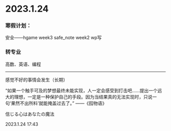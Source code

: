 # 2023.1.24

### 寒假计划：

安全——hgame week3 safe_note week2 wp写

### 转专业

高数、英语、编程

------

感觉不好的事情会发生（长期）

“如果一个触手可及的梦想最终未能实现，人一定会感受到打击吧……提出一个远大的理想，一定是一种保护自己的手段。因为当结果真的无法实现时，只说一句‘果然不出所料’就能掩盖过去了。” ——《囮物语》

信じる心はあなたの魔法

2023.1.24 17:43

